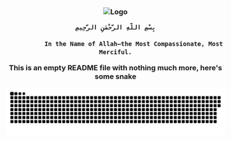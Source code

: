 <h3 align="center">
	<img src="https://raw.githubusercontent.com/mustafakhalaf-git/mustafakhalaf-git/main/Bismillah2.png" width="300" alt="Logo"/></br>
	
	بِسْمِ اللَّهِ الرَّحْمَنِ الرَّحِيمِ
		
	          In the Name of Allah—the Most Compassionate, Most Merciful.

This is an empty README file with nothing much more, here's some snake

<img src="snake.svg">
</h3>
